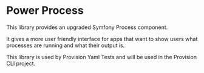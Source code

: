 # Power Process

This library provides an upgraded Symfony Process component.

It gives a more user friendly interface for apps that want to show users what processes are running and what their output is.

This library is used by Provision Yaml Tests and will be used in the Provision CLI project.

